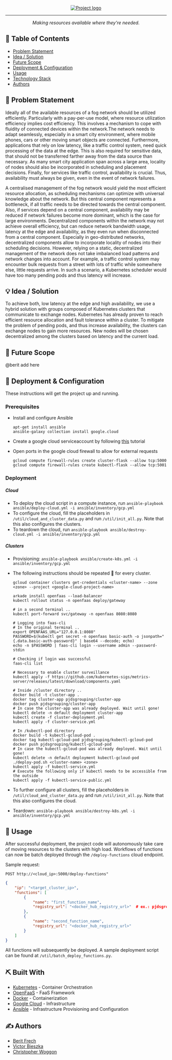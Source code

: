 <p align="center">
  <a href="" rel="noopener">
 <img src="https://i.imgur.com/NpIKJE4.png" alt="Project logo"></a>
</p>

---

<p align="center"><i>Making resources available where they're needed.</i></p>


## 📝 Table of Contents
- [Problem Statement](#problem_statement)
- [Idea / Solution](#idea)
- [Future Scope](#future_scope)
- [Deployment & Configuration](#deployment_config)
- [Usage](#usage)
- [Technology Stack](#tech_stack)
- [Authors](#authors)

## 🧐 Problem Statement <a name = "problem_statement"></a>
Ideally all of the available resources of a fog network should be utilized efficiently. Particularly  with a pay-per-use model, where resource utilization efficiency implies cost efficiency. This involves a mechanism to cope with fluidity of connected devices within the network.The network needs to adapt seamlessly, especially in a smart city environment, where mobile phones, cars or other moving smart objects are connected. Furthermore, applications that rely on low latency, like a traffic control system, need quick processing of the data at the edge. This is also required for sensitive data, that should not be transferred farther away from the data source than necessary. As many smart city application span across a large area, locality of nodes should also be incorporated in scheduling and placement decisions. Finally, for services like traffic control, availability is crucial. Thus, availability must always be given, even in the event of network failures. 

A centralised management of the fog network would yield the most efficient resource allocation, as scheduling mechanisms can optimize with universal knowledge about the network. But this central component represents a bottleneck, if all traffic needs to be directed towards the central component. Also, if services depend on a central component, availability may be reduced if network failures become more dominant, which is the case for large environments. Decentralized components within the network may not achieve overall efficiency, but can reduce network bandwidth usage, latency at the edge and availability, as they even run when disconnected from a central component. Especially in geo-distributed networks, decentralized components allow to incorporate locality of nodes into their scheduling decisions. However, relying on a static, decentralized management of the network does not take imbalanced load patterns and network changes into account. For example, a traffic control system may encounter bulk requests from a street with lots of traffic while somewhere else, little requests arrive. In such a scenario, a Kubernetes scheduler would have too many pending pods and thus latency will increase.

## 💡 Idea / Solution <a name = "idea"></a>
To achieve both, low latency at the edge and high availability, we use a hybrid solution with groups composed of Kubernetes clusters that communicate to exchange nodes. Kubernetes has already proven to reach efficient resource allocation and fault tolerance within a cluster. To mitigate the problem of pending pods, and thus increase availability, the clusters can exchange nodes to gain more resources. New nodes will be chosen decentralized among the clusters based on latency and the current load. 

## 🚀 Future Scope <a name = "future_scope"></a>
@berit add here

## 🏁 Deployment & Configuration <a name = "deployment_config"></a>
These instructions will get the project up and running.

### Prerequisites

- Install and configure Ansible

  ```shell
  apt-get install ansible
  ansible-galaxy collection install google.cloud
  ```

- Create a google cloud serviceaccount by following [this](https://alex.dzyoba.com/blog/gcp-ansible-service-account/) tutorial

- Open ports in the google cloud firewall to allow for external requests

  ```shell
  gcloud compute firewall-rules create cluster-flask --allow tcp:5000
  gcloud compute firewall-rules create kubectl-flask --allow tcp:5001
  ```

### Deployment

##### Cloud

- To deploy the cloud script in a compute instance, run `ansible-playbook ansible/deploy-cloud.yml -i ansible/inventory/gcp.yml`
- To configure the cloud, fill the placeholders in `/util/cloud_and_cluster_data.py` and run `/util/init_all.py`. Note that this also configures the clusters.
- To teardown the cloud, run `ansible-playbook ansible/destroy-cloud.yml -i ansible/inventory/gcp.yml`

##### Clusters

- Provisioning: `ansible-playbook ansible/create-k8s.yml -i ansible/inventory/gcp.yml`

- The following instructions should be repeated :repeat: for every cluster.

  ```shell
  gcloud container clusters get-credentials <cluster-name> --zone <zone> --project <google-cloud-project-name>
  
  arkade install openfaas --load-balancer
  kubectl rollout status -n openfaas deploy/gateway
  
  # in a second terminal ..
  kubectl port-forward svc/gateway -n openfaas 8080:8080
  
  # Logging into faas-cli
  # In the original terminal ..
  export OPENFAAS_URL="127.0.0.1:8080"
  PASSWORD=$(kubectl get secret -n openfaas basic-auth -o jsonpath="{.data.basic-auth-password}" | base64 --decode; echo)
  echo -n $PASSWORD | faas-cli login --username admin --password-stdin
  
  # Checking if login was successful
  faas-cli list
  
  # Necessary to enable cluster surveillance
  kubectl apply -f https://github.com/kubernetes-sigs/metrics-server/releases/latest/download/components.yaml
  
  # Inside /cluster directory ..
  docker build -t cluster-app .
  docker tag cluster-app pjdsgrouping/cluster-app
  docker push pjdsgrouping/cluster-app
  # In case the cluster-app was already deployed. Wait until gone!
  kubectl delete -n default deployment cluster-app
  kubectl create -f cluster-deployment.yml
  kubectl apply -f cluster-service.yml
  
  # In /kubectl-pod directory
  docker build -t kubectl-gcloud-pod .
  docker tag kubectl-gcloud-pod pjdsgrouping/kubectl-gcloud-pod
  docker push pjdsgrouping/kubectl-gcloud-pod
  # In case the kubectl-gcloud-pod was already deployed. Wait until gone!
  kubectl delete -n default deployment kubectl-gcloud-pod
  ./deploy-pod.sh <cluster-name> <zone>
  kubectl apply -f kubectl-service.yml
  # Execute the following only if kubectl needs to be accessible from the outside
  kubectl apply -f kubectl-service-public.yml
  ```

- To further configure all clusters, fill the placeholders in `/util/cloud_and_cluster_data.py` and run `/util/init_all.py`. Note that this also configures the cloud.

- Teardown: `ansible-playbook ansible/destroy-k8s.yml -i ansible/inventory/gcp.yml`

## 🎈 Usage <a name="usage"></a>
After successful deployment, the project code will autonomously take care of moving resources to the clusters with high load. Workflows of functions can now be batch deployed through the `/deploy-functions` cloud endpoint.

Sample request:

```http
POST http://<cloud_ip>:5000/deploy-functions"
```

```json
{
    "ip": "<target_cluster_ip>",
    "functions": [
        {
            "name": "first_function_name",
            "registry_url": "<docker_hub_registry_url>"  # ex.: pjdsgrouping/ping-pong
        },
        {
            "name": "second_function_name",
            "registry_url": "<docker_hub_registry_url>"
        }
    ]
}
```

All functions will subsequently be deployed. A sample deployment script can be found at `/util/batch_deploy_functions.py`.

## ⛏️ Built With <a name = "tech_stack"></a>
- [Kubernetes](https://kubernetes.io/) - Container Orchestration
- [OpenFaaS](https://www.openfaas.com/) - FaaS Framework
- [Docker](https://www.docker.com/) - Containerization
- [Google Cloud](https://cloud.google.com/) - Infrastructure
- [Ansible](https://www.ansible.com/) - Infrastructure Provisioning and Configuration

## ✍️ Authors <a name = "authors"></a>
- [Berit Frech](https://github.com/bfrech)
- [Victor Bieszka](https://github.com/BieVic)
- [Christopher Woggon](https://github.com/chrissy0)
